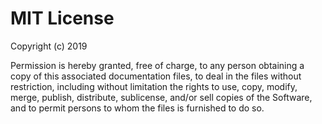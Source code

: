# MIT License

Copyright (c) 2019

Permission is hereby granted, free of charge, to any person obtaining a copy of this associated documentation files, to deal in the files without restriction, including without limitation the rights to use, copy, modify, merge, publish, distribute, sublicense, and/or sell
copies of the Software, and to permit persons to whom the files is furnished to do so.